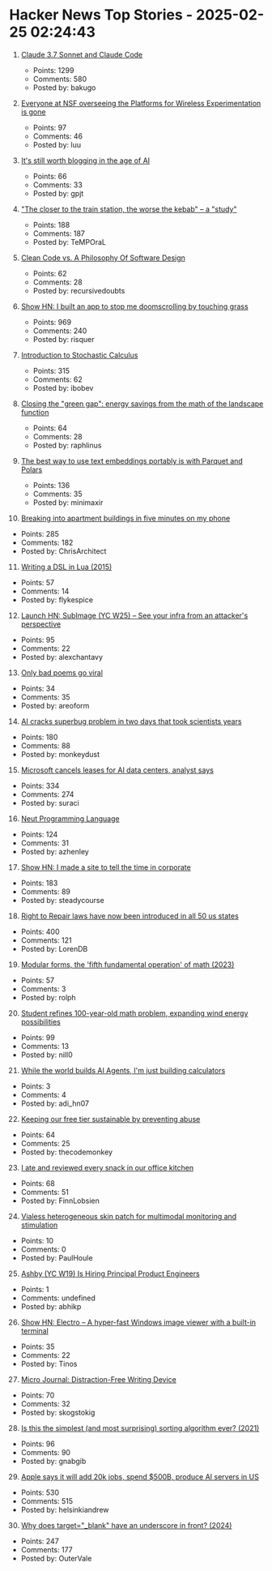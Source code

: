 # Hacker News Top Stories - 2025-02-25 02:24:43

1. [Claude 3.7 Sonnet and Claude Code](https://www.anthropic.com/news/claude-3-7-sonnet)
   - Points: 1299
   - Comments: 580
   - Posted by: bakugo

2. [Everyone at NSF overseeing the Platforms for Wireless Experimentation is gone](https://discuss.systems/@ricci/114059690609284323)
   - Points: 97
   - Comments: 46
   - Posted by: luu

3. [It's still worth blogging in the age of AI](https://www.gilesthomas.com/2025/02/blogging-in-the-age-of-ai)
   - Points: 66
   - Comments: 33
   - Posted by: gpjt

4. ["The closer to the train station, the worse the kebab" – a "study"](https://www.jmspae.se/write-ups/kebabs-train-stations/)
   - Points: 188
   - Comments: 187
   - Posted by: TeMPOraL

5. [Clean Code vs. A Philosophy Of Software Design](https://github.com/johnousterhout/aposd-vs-clean-code/blob/main/README.md)
   - Points: 62
   - Comments: 28
   - Posted by: recursivedoubts

6. [Show HN: I built an app to stop me doomscrolling by touching grass](https://touchgrass.now/)
   - Points: 969
   - Comments: 240
   - Posted by: risquer

7. [Introduction to Stochastic Calculus](https://jiha-kim.github.io/posts/introduction-to-stochastic-calculus/)
   - Points: 315
   - Comments: 62
   - Posted by: ibobev

8. [Closing the "green gap": energy savings from the math of the landscape function](https://terrytao.wordpress.com/2025/02/23/closing-the-green-gap-from-the-mathematics-of-the-landscape-function-to-lower-electricity-costs-for-households/)
   - Points: 64
   - Comments: 28
   - Posted by: raphlinus

9. [The best way to use text embeddings portably is with Parquet and Polars](https://minimaxir.com/2025/02/embeddings-parquet/)
   - Points: 136
   - Comments: 35
   - Posted by: minimaxir

10. [Breaking into apartment buildings in five minutes on my phone](https://www.ericdaigle.ca/posts/breaking-into-dozens-of-apartments-in-five-minutes/)
   - Points: 285
   - Comments: 182
   - Posted by: ChrisArchitect

11. [Writing a DSL in Lua (2015)](https://leafo.net/guides/dsl-in-lua.html)
   - Points: 57
   - Comments: 14
   - Posted by: flykespice

12. [Launch HN: SubImage (YC W25) – See your infra from an attacker's perspective](undefined)
   - Points: 95
   - Comments: 22
   - Posted by: alexchantavy

13. [Only bad poems go viral](https://donotresearch.substack.com/p/stephanie-yue-duhem-only-bad-poems)
   - Points: 34
   - Comments: 35
   - Posted by: areoform

14. [AI cracks superbug problem in two days that took scientists years](https://www.bbc.co.uk/news/articles/clyz6e9edy3o)
   - Points: 180
   - Comments: 88
   - Posted by: monkeydust

15. [Microsoft cancels leases for AI data centers, analyst says](https://www.bloomberg.com/news/articles/2025-02-24/microsoft-cancels-leases-for-ai-data-centers-analyst-says)
   - Points: 334
   - Comments: 274
   - Posted by: suraci

16. [Neut Programming Language](https://vekatze.github.io/neut/overview.html)
   - Points: 124
   - Comments: 31
   - Posted by: azhenley

17. [Show HN: I made a site to tell the time in corporate](https://corporate.watch)
   - Points: 183
   - Comments: 89
   - Posted by: steadycourse

18. [Right to Repair laws have now been introduced in all 50 us states](https://www.ifixit.com/News/108371/right-to-repair-laws-have-now-been-introduced-in-all-50-us-states)
   - Points: 400
   - Comments: 121
   - Posted by: LorenDB

19. [Modular forms, the 'fifth fundamental operation' of math (2023)](https://www.quantamagazine.org/behold-modular-forms-the-fifth-fundamental-operation-of-math-20230921/)
   - Points: 57
   - Comments: 3
   - Posted by: rolph

20. [Student refines 100-year-old math problem, expanding wind energy possibilities](https://www.psu.edu/news/engineering/story/student-refines-100-year-old-math-problem-expanding-wind-energy-possibilities)
   - Points: 99
   - Comments: 13
   - Posted by: nill0

21. [While the world builds AI Agents, I'm just building calculators](https://www.calcverse.live)
   - Points: 3
   - Comments: 4
   - Posted by: adi_hn07

22. [Keeping our free tier sustainable by preventing abuse](https://www.geocod.io/code-and-coordinates/2025-02-19-preventing-abuse/)
   - Points: 64
   - Comments: 25
   - Posted by: thecodemonkey

23. [I ate and reviewed every snack in our office kitchen](https://www.getlago.com/blog/office-snacks)
   - Points: 68
   - Comments: 51
   - Posted by: FinnLobsien

24. [Vialess heterogeneous skin patch for multimodal monitoring and stimulation](https://www.nature.com/articles/s41467-025-55951-6)
   - Points: 10
   - Comments: 0
   - Posted by: PaulHoule

25. [Ashby (YC W19) Is Hiring Principal Product Engineers](https://www.ashbyhq.com/careers?utm_source=hn&ashby_jid=a0d8713b-b35e-468e-82a2-40e33795b318)
   - Points: 1
   - Comments: undefined
   - Posted by: abhikp

26. [Show HN: Electro – A hyper-fast Windows image viewer with a built-in terminal](https://github.com/pTinosq/Electro)
   - Points: 35
   - Comments: 22
   - Posted by: Tinos

27. [Micro Journal: Distraction-Free Writing Device](https://github.com/unkyulee/micro-journal)
   - Points: 70
   - Comments: 32
   - Posted by: skogstokig

28. [Is this the simplest (and most surprising) sorting algorithm ever? (2021)](https://arxiv.org/abs/2110.01111)
   - Points: 96
   - Comments: 90
   - Posted by: gnabgib

29. [Apple says it will add 20k jobs, spend $500B, produce AI servers in US](https://www.bloomberg.com/news/articles/2025-02-24/apple-says-it-will-add-20-000-jobs-spend-500-billion-produce-ai-servers-in-us)
   - Points: 530
   - Comments: 515
   - Posted by: helsinkiandrew

30. [Why does target="_blank" have an underscore in front? (2024)](https://kyrylo.org/html/2024/10/25/why-does-target-blank-have-an-underscore-in-front.html)
   - Points: 247
   - Comments: 177
   - Posted by: OuterVale

